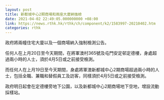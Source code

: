 ```yaml
---
layout: post
title: 新都城中心2期商場和兩座大廈納強檢
date: 2021-04-02 22:49:05.000000000 +08:00
link: https://news.rthk.hk/rthk/ch/component/k2/1583997-20210402.htm
categories: rthk
---
```


政府將兩幢住宅大廈以及一個商場納入強制檢測公告。

任何人在上月20日至今天期間，在將軍澳村365號及屯門安定邨定德樓，身處超過兩小時的人士，須於4月5日或之前接受檢測。

而任何人在上月19日至今天期間，身處將軍澳新都城中心2期商場超過兩小時的人士，包括全職、兼職和替假員工及訪客，同樣須於4月5日或之前接受檢測。

政府明日起會在定德樓旁地下公園，以及新都城中心2期商場地下空地，增設流動採樣站。
